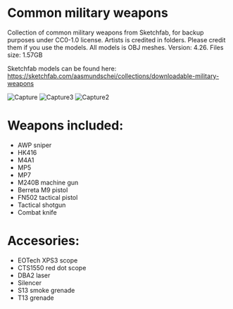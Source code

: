 # Common military weapons
 Collection of common military weapons from Sketchfab, for backup purposes under CC0-1.0 license. Artists is credited in folders. Please credit them if you use the models. All models is OBJ meshes.
 Version: 4.26. Files size: 1.57GB
 
 Sketchfab models can be found here: https://sketchfab.com/aasmundschei/collections/downloadable-military-weapons
 
 ![Capture](https://user-images.githubusercontent.com/2607194/193647936-8dfb4142-b20f-4add-be65-4a2e06d3191b.JPG)
 ![Capture3](https://user-images.githubusercontent.com/2607194/193647976-a8a873f1-0d15-4c75-82e1-ecc4b5004a23.JPG)
 ![Capture2](https://user-images.githubusercontent.com/2607194/193647947-659ffb5c-6178-46d2-a102-d939bfd2da31.JPG)


# Weapons included:

* AWP sniper
* HK416
* M4A1
* MP5 
* MP7 
* M240B machine gun
* Berreta M9 pistol 
* FN502 tactical pistol
* Tactical shotgun
* Combat knife

# Accesories:

* EOTech XPS3 scope
* CTS1550 red dot scope
* DBA2 laser 
* Silencer
* S13 smoke grenade
* T13 grenade 
